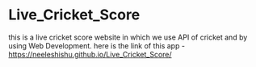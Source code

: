 # Live_Cricket_Score
this is a live cricket score website in which we use API of cricket and by using Web Development.
here is the link of this app - https://neeleshishu.github.io/Live_Cricket_Score/
